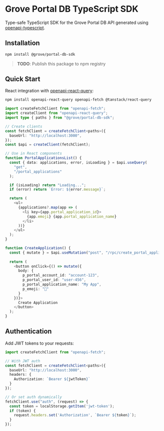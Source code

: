 # Grove Portal DB TypeScript SDK

Type-safe TypeScript SDK for the Grove Portal DB API generated using [openapi-typescript](https://openapi-ts.dev/introduction).

## Installation

```bash
npm install @grove/portal-db-sdk
```

> **TODO**: Publish this package to npm registry

## Quick Start

React integration with [openapi-react-query](https://openapi-ts.dev/openapi-react-query/):

```bash
npm install openapi-react-query openapi-fetch @tanstack/react-query
```

```typescript
import createFetchClient from "openapi-fetch";
import createClient from "openapi-react-query";
import type { paths } from "@grove/portal-db-sdk";

// Create clients
const fetchClient = createFetchClient<paths>({
  baseUrl: "http://localhost:3000",
});
const $api = createClient(fetchClient);

// Use in React components
function PortalApplicationsList() {
  const { data: applications, error, isLoading } = $api.useQuery(
    "get", 
    "/portal_applications"
  );

  if (isLoading) return "Loading...";
  if (error) return `Error: ${error.message}`;

  return (
    <ul>
      {applications?.map(app => (
        <li key={app.portal_application_id}>
          {app.emoji} {app.portal_application_name}
        </li>
      ))}
    </ul>
  );
}

function CreateApplication() {
  const { mutate } = $api.useMutation("post", "/rpc/create_portal_application");
  
  return (
    <button onClick={() => mutate({
      body: { 
        p_portal_account_id: "account-123",
        p_portal_user_id: "user-456",
        p_portal_application_name: "My App",
        p_emoji: "🚀"
      }
    })}>
      Create Application
    </button>
  );
}
```

## Authentication

Add JWT tokens to your requests:

```typescript
import createFetchClient from "openapi-fetch";

// With JWT auth
const fetchClient = createFetchClient<paths>({
  baseUrl: "http://localhost:3000",
  headers: {
    Authorization: `Bearer ${jwtToken}`
  }
});

// Or set auth dynamically
fetchClient.use("auth", (request) => {
  const token = localStorage.getItem('jwt-token');
  if (token) {
    request.headers.set('Authorization', `Bearer ${token}`);
  }
});
```
